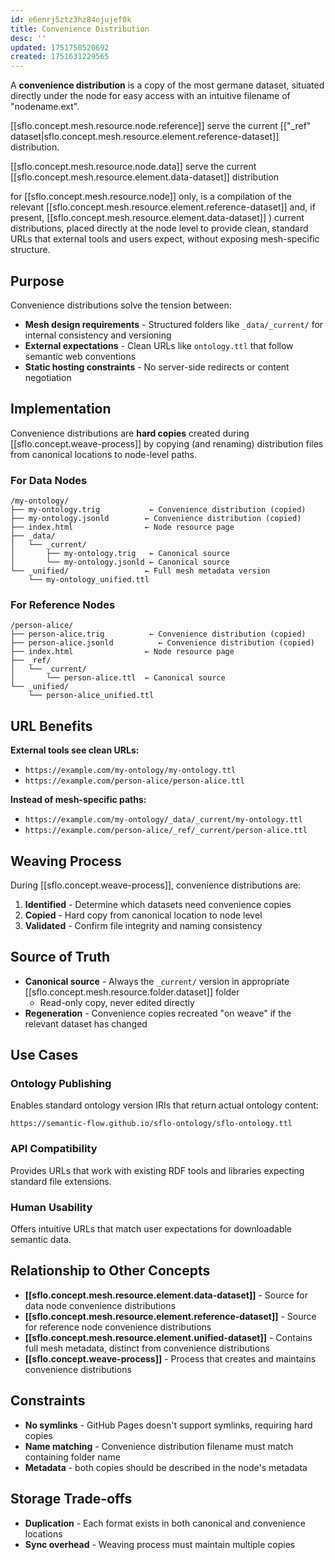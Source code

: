 ```yaml
---
id: e6enrj5ztz3hz84ojujef0k
title: Convenience Distribution
desc: ''
updated: 1751750520692
created: 1751631229565
---
```


A **convenience distribution** is a copy of the most germane dataset, situated directly under the node for easy access with an intuitive filename of "nodename.ext".

[[sflo.concept.mesh.resource.node.reference]] serve the current [["_ref" dataset|sflo.concept.mesh.resource.element.reference-dataset]] distribution.

[[sflo.concept.mesh.resource.node.data]] serve the current [[sflo.concept.mesh.resource.element.data-dataset]] distribution


for [[sflo.concept.mesh.resource.node]] only, is a compilation of the relevant [[sflo.concept.mesh.resource.element.reference-dataset]] and, if present, [[sflo.concept.mesh.resource.element.data-dataset]] )  current distributions, placed directly at the node level to provide clean, standard URLs that external tools and users expect, without exposing mesh-specific structure.

## Purpose

Convenience distributions solve the tension between:
- **Mesh design requirements** - Structured folders like `_data/_current/` for internal consistency and versioning
- **External expectations** - Clean URLs like `ontology.ttl` that follow semantic web conventions
- **Static hosting constraints** - No server-side redirects or content negotiation

## Implementation

Convenience distributions are **hard copies** created during [[sflo.concept.weave-process]] by copying (and renaming) distribution files from canonical locations to node-level paths.

### For Data Nodes
```
/my-ontology/
├── my-ontology.trig           ← Convenience distribution (copied)
├── my-ontology.jsonld        ← Convenience distribution (copied)
├── index.html                ← Node resource page
├── _data/
│   └── _current/
│       ├── my-ontology.trig   ← Canonical source
│       └── my-ontology.jsonld ← Canonical source
└── _unified/                 ← Full mesh metadata version
    └── my-ontology_unified.ttl
```

### For Reference Nodes
```
/person-alice/
├── person-alice.trig          ← Convenience distribution (copied)
├── person-alice.jsonld          ← Convenience distribution (copied)
├── index.html                ← Node resource page
├── _ref/
│   └── _current/
│       └── person-alice.ttl  ← Canonical source
└── _unified/
    └── person-alice_unified.ttl
```

## URL Benefits

**External tools see clean URLs:**
- `https://example.com/my-ontology/my-ontology.ttl`
- `https://example.com/person-alice/person-alice.ttl`

**Instead of mesh-specific paths:**
- `https://example.com/my-ontology/_data/_current/my-ontology.ttl`
- `https://example.com/person-alice/_ref/_current/person-alice.ttl`

## Weaving Process

During [[sflo.concept.weave-process]], convenience distributions are:

1. **Identified** - Determine which datasets need convenience copies
2. **Copied** - Hard copy from canonical location to node level
3. **Validated** - Confirm file integrity and naming consistency

## Source of Truth

- **Canonical source** - Always the `_current/` version in appropriate [[sflo.concept.mesh.resource.folder.dataset]] folder
  - Read-only copy, never edited directly
- **Regeneration** - Convenience copies recreated "on weave" if the relevant dataset has changed

## Use Cases

### Ontology Publishing
Enables standard ontology version IRIs that return actual ontology content:
```
https://semantic-flow.github.io/sflo-ontology/sflo-ontology.ttl
```

### API Compatibility
Provides URLs that work with existing RDF tools and libraries expecting standard file extensions.

### Human Usability
Offers intuitive URLs that match user expectations for downloadable semantic data.

## Relationship to Other Concepts

- **[[sflo.concept.mesh.resource.element.data-dataset]]** - Source for data node convenience distributions
- **[[sflo.concept.mesh.resource.element.reference-dataset]]** - Source for reference node convenience distributions  
- **[[sflo.concept.mesh.resource.element.unified-dataset]]** - Contains full mesh metadata, distinct from convenience distributions
- **[[sflo.concept.weave-process]]** - Process that creates and maintains convenience distributions

## Constraints

- **No symlinks** - GitHub Pages doesn't support symlinks, requiring hard copies
- **Name matching** - Convenience distribution filename must match containing folder name
- **Metadata** - both copies should be described in the node's metadata

## Storage Trade-offs

- **Duplication** - Each format exists in both canonical and convenience locations
- **Sync overhead** - Weaving process must maintain multiple copies